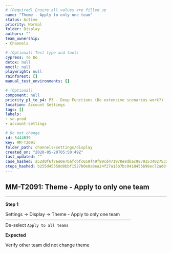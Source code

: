 ```yaml
---
# (Required) Ensure all values are filled up
name: "Theme - Apply to only one team"
status: Active
priority: Normal
folder: Display
authors: ""
team_ownership: 
- Channels

# (Optional) Test type and tools
cypress: To Do
detox: null
mmctl: null
playwright: null
rainforest: []
manual_test_environments: []

# (Optional)
component: null
priority_p1_to_p4: P3 - Deep Functions (Do extensive scenarios work?)
location: Account Settings
tags: []
labels: 
- se-prod
- account-settings

# Do not change
id: 5444639
key: MM-T2091
folder_path: channels/settings/display
created_on: "2020-05-20T05:50:49Z"
last_updated: ""
case_hashed: a52d0f6f76e0e7bafcbfc659f49f89cd471970e8dbac98791534027532eea5ced586922b01aacbbabb55bc5210cf6301
steps_hashed: b255d45558d8bbf1527b0e0a8ea24f27a15b7bc0418455b98ec72ad0f226cc89a09d554ddbedd455a5d6206c41709cf7
---
```


## MM-T2091: Theme - Apply to only one team

---

**Step 1**

Settings -> Display -> Theme - Apply to only one team\
————————————————————————————\
De-select `Apply to all teams`

**Expected**

Verify other team did not change theme
